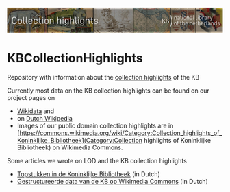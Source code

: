 ![Banner](banners/KBTopstukkenBannerWikimedia_EN.jpg)
# KBCollectionHighlights
Repository with information about the [collection highlights](https://www.kb.nl/galerij/digitale-topstukken) of the KB

Currently most data on the KB collection highlights can be found on our project pages on 
* [Wikidata](https://www.wikidata.org/wiki/Wikidata:WikiProject_Collection_highlights_National_Library_of_the_Netherlands) and  
* on [Dutch Wikipedia](https://nl.wikipedia.org/wiki/Wikipedia:GLAM/Koninklijke_Bibliotheek_en_Nationaal_Archief/Topstukken)
* Images of our public domain collection highlights are in [https://commons.wikimedia.org/wiki/Category:Collection_highlights_of_Koninklijke_Bibliotheek](Category:Collection highlights of Koninklijke Bibliotheek) on Wikimedia Commons.

Some articles we wrote on LOD and the KB collection highlights
* <a href="https://medium.com/@ecritures/topstukken-in-de-koninklijke-bibliotheek-b32780f314f8">Topstukken in de Koninklijke Bibliotheek</a> (in Dutch)
* <a href="https://medium.com/@ecritures/gestructureerde-data-van-de-kb-op-wikimedia-commons-35dc948c2eee">Gestructureerde data van de KB op Wikimedia Commons</a> (in Dutch)

